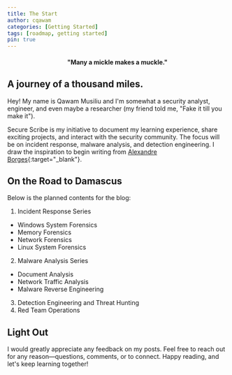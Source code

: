 ```yaml
---
title: The Start
author: cqawam
categories: [Getting Started]
tags: [roadmap, getting started]
pin: true
---
```


<h4 style="text-align: center;"><b>"Many a mickle makes a muckle."</b></h4>

## A journey of a thousand miles.

Hey! My name is Qawam Musiliu and I'm somewhat a security analyst, engineer, and even maybe a researcher (my friend told me, "Fake it till you make it"). 

Secure Scribe is my initiative to document my learning experience, share exciting projects, and interact with the security community. The focus will be on incident response, malware analysis, and detection engineering. I draw the inspiration to begin writing from [Alexandre Borges](https://exploitreversing.com/author/exploitreversing/){:target="_blank"}. 


## On the Road to Damascus
Below is the planned contents for the blog:

1. Incident Response Series
  - Windows System Forensics 
  - Memory Forensics
  - Network Forensics
  - Linux System Forensics 
2. Malware Analysis Series
  - Document Analysis 
  - Network Traffic Analysis
  - Malware Reverse Engineering 
3. Detection Engineering and Threat Hunting
4. Red Team Operations


## Light Out
I would greatly appreciate any feedback on my posts. Feel free to reach out for any reason—questions, comments, or to connect. Happy reading, and let's keep learning together!

